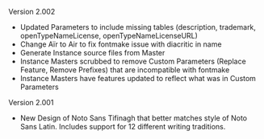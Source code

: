 Version 2.002
- Updated Parameters to include missing tables (description, trademark, openTypeNameLicense, openTypeNameLicenseURL)
- Change Aïr to Air to fix fontmake issue with diacritic in name
- Generate Instance source files from Master
- Instance Masters scrubbed to remove Custom Parameters (Replace Feature, Remove Prefixes) that are incompatible with fontmake
- Instance Masters have features updated to reflect what was in Custom Parameters

Version 2.001
- New Design of Noto Sans Tifinagh that better matches style of Noto Sans Latin. Includes support for 12 different writing traditions.
